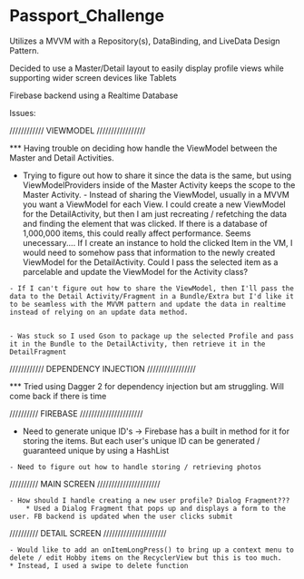 # Passport_Challenge

Utilizes a MVVM with a Repository(s), DataBinding, and LiveData Design Pattern.

Decided to use a Master/Detail layout to easily display profile views while supporting wider screen devices like Tablets


Firebase backend using a Realtime Database



Issues:


//////////// VIEWMODEL /////////////////

*** Having trouble on deciding how handle the ViewModel between the Master and Detail Activities.

   - Trying to figure out how to share it since the data is the same, but using ViewModelProviders inside of the Master Activity     keeps the scope to the Master Activity. 
    - Instead of sharing the ViewModel, usually in a MVVM you want a ViewModel for each View. I could create a new ViewModel for the DetailActivity, but then I am just recreating / refetching the data and finding the element that was clicked. If there is a database of 1,000,000 items, this could really affect performance. Seems unecessary.... If I create an instance to hold the clicked Item in the VM, I would need to somehow pass that information to the newly created ViewModel for the DetailActivity.  Could I pass the selected item as a parcelable and update the ViewModel for the Activity class?

    - If I can't figure out how to share the ViewModel, then I'll pass the data to the Detail Activity/Fragment in a Bundle/Extra but I'd like it to be seamless with the MVVM pattern and update the data in realtime instead of relying on an update data method. 


    - Was stuck so I used Gson to package up the selected Profile and pass it in the Bundle to the DetailActivity, then retrieve it in the DetailFragment


//////////// DEPENDENCY INJECTION /////////////////
 
*** Tried using Dagger 2 for dependency injection but am struggling. Will come back if there is time


////////// FIREBASE //////////////////////

   - Need to generate unique ID's -> Firebase has a built in method for it for storing the items. But each user's unique ID can be generated / guaranteed unique by using a HashList

    - Need to figure out how to handle storing / retrieving photos




////////// MAIN SCREEN //////////////////////

    - How should I handle creating a new user profile? Dialog Fragment???
        * Used a Dialog Fragment that pops up and displays a form to the user. FB backend is updated when the user clicks submit


////////// DETAIL SCREEN //////////////////////
    
    - Would like to add an onItemLongPress() to bring up a context menu to delete / edit Hobby items on the RecyclerView but this is too much. 
    * Instead, I used a swipe to delete function





